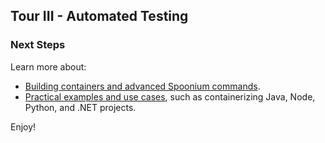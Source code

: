 ## Tour III - Automated Testing

### Next Steps 

Learn more about:

- [Building containers and advanced Spoonium commands](/docs/building).
- [Practical examples and use cases](/docs/reference#samples), such as containerizing Java, Node, Python, and .NET projects. 


Enjoy!